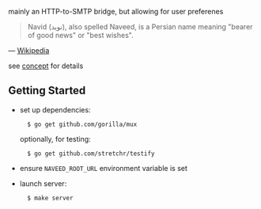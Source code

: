 mainly an HTTP-to-SMTP bridge, but allowing for user preferenes

> Navid (نوید), also spelled Naveed, is a Persian name meaning "bearer of good
> news" or "best wishes".

— [Wikipedia](http://en.wikipedia.org/wiki/Navid)

see [concept](https://github.com/innoq/naveed/wiki/concept) for details


Getting Started
---------------

* set up dependencies:

        $ go get github.com/gorilla/mux

  optionally, for testing:

        $ go get github.com/stretchr/testify

* ensure `NAVEED_ROOT_URL` environment variable is set
* launch server:

        $ make server
